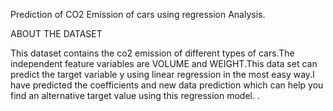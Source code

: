 Prediction of CO2 Emission of cars using regression Analysis.


ABOUT THE DATASET

This dataset contains the co2 emission of different types of cars.The independent feature variables are VOLUME and WEIGHT.This data set can predict the target variable y using linear regression in the most easy way.I have predicted the coefficients and new data prediction which can help you find an alternative target value using this regression model. .
